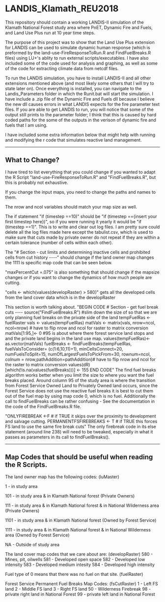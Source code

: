 # LANDIS_Klamath_REU2018
This repository should contain a working LANDIS-II simulation of the Klamath National Forest study area where PnET, Dynamic Fire and Fuels, and Land Use Plus run at 10 year time steps.

The purpose of this project was to show that the Land Use Plus extension for LANDIS can be used to simulate dynamic human response (which is preformed by the land-use-FireResponseToRun.R and FindFuelBreaks.R files) using LU+'s ablity to run external scripts/executables. I have also included some of the code used for analysis and graphing, as well as some of the code for extracting climate data from netcdf files.  

To run the LANDIS simulation, you have to install LANDIS-II and all other extensions mentioned above (and most likely some others that I will try to state later on). Once everything is installed, you can navigate to the Landis_Parameters folder in which the Runit.bat will start the simulation. I have include a .zip file of the Dynamic Fire and Fuels dll because I believe the new dll causes errors in what LANDIS expects for the fire parameter text files. If you are able to get LANDIS to run, you will notice that some of the output still prints to the parameter folder; I think that this is caused by hard coded paths for the some of the outputs in the verison of dynamic fire and fuels that I am using. 


I have included some extra information below that might help with running and modifying the r code that simulates reactive land management. 



-------------------------------------------------------------------
What to Change?
-------------------------------------------------------------------
I have tired to list everything that you could change if you wanted to adapt the R Script "land-use-FireResponseToRun.R" and "FindFuelBreaks.R", but this is probably not exhaustive. 

If you change the input maps, you need to change the paths and names to them. 


The nrow and ncol variables should match your map size as well. 


The if statement "if (timestep ==10)" should be "if (timestep =={insert your first timestep here})", so if you were running it yearly it would be "if (timestep ==1)". This is to write and clear out log files. I am pretty sure could delete all the log files made here except the tabulist.csv, which is used to make sure that cuts made by private owner do not repeat if they are within a certain tolerance (number of cells within each other). 


The "# Section - cut limits and determining inactive cells and prohibited cells from cut history ----" should change if the land owner map changes the 1111 is specific map code that can be seen below. 


"maxPercentCut =.075" is also something that should change if the mapsize changes or if you want to change the dynamics of how much people are cutting. 


"cells <- which(values(developRaster) > 580)" gets all the developed cells from the land cover data which is in the developRaster 


This section is worth talking about. 
"BEGIN CODE 
    # Section - get fuel break cuts ---- 
    source("FindFuelBreaks.R")
    #slim down the size of so that we are only planning fuel breaks on the private side of the land
    tempFuelRas <- fuelRaster
    vals <- values(tempFuelRas)
    matVals <- matrix(vals, nrow=ncol, ncol=nrow) # have to flip nrow and ncol for raster to matrix conversion 
    matVals[1:95,]<- 0 #95 is about where there forest service land stops and and the private land begins in the land use map. 
    values(tempFuelRas)<- as.vector(matVals)
    fuelBreaks <- findFuelBreaks(tempFuelRas, fuelValsToConsider= (c(1:6,10,11)+1), minCellsConnect=20, numFuelsToSplit=15, numOfLargestFuelsToPickFrom=30, rownum=ncol, colnum =  nrow,pathAddition=pathAddition)# have to flip nrow and ncol for the raster to matrix conversion
    values(dR)[which(!is.na(values(fuelBreaks)))] <- 155
END CODE"
The find fuel breaks algorithm works better when you limit the size to where you want the fuel breaks placed. Around column 95 of the study area is where the transition from Forest Service Owned Land to Privately Owned land occurs, since the Forest Service does not use the reactive fuel breaks it is best to cut them out of the fuel map by using map code 0, which is no fuel. Additionally the call to findFuelBreaks can be rather confusing - See the documentation in the code of the FindFuelBreaks.R file.  


"ONLYFIREBREAK <-F # if TRUE it skips over the proximity to development and salvage cutting. 
PERMANENTFSFIREBREAKS <- T # if TRUE this forces FS land to use the same  fire break cuts" 
The only firebreak code in its else statement (around line 238) will need to be tweaked, especially in what it passes as parameters in its call to findFuelBreaks(). 

------------------------------------------------------------------------
Map Codes that should be useful when reading the R Scripts. 
------------------------------------------------------------------------
The land owner map has the following codes:  (luMaster)

1	- in study area 	

101	- in study area & in Klamath National forest (Private Owners)

111 	- in study area & in Klamath National forest & in National Wilderness area (Private Owners) 

1101	- in study area & in Klamath National forest (Owned by Forest Service) 

1111	- in study area & in Klamath National forest & in National Wilderness area (Owned by Forest Service) 

NA 	- Outside of study area



The land cover map codes that we care about are:  (developRaster) 
580 	- Mines, pit, oilwells
581	- Developed open space
582	- Developed low intensity 
583	- Developed medium intesity 
584	- Developed high intensity


Fuel type of 0 means that there was no fuel on that site.  (fuelRaster)


Forest Service Permanent Fuel Breaks Map Codes:  (fsCutRaster) 
1 	- Left FS land 
2 	- Middle FS land
3 	- Right FS land 
50 	- Wilderness Firebreak 
98 	- private right land in National Forest
99	- private left land in National Forest 
